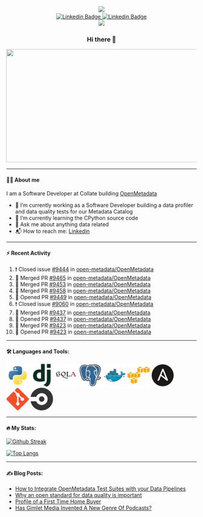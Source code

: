 <div id="header" align="center">
  <img src="https://media.giphy.com/media/5eLDrEaRGHegx2FeF2/giphy.gif" width="100"/>
</div>
<div id="badges" align="center">
  <a href="https://www.linkedin.com/in/teddycrepineau/">
    <img src="https://shields.io/badge/Linkedin-blue?logo=linkedin&logoColor=white&style=for-the-badge" alt="Linkedin Badge"/>
  </a>
  <a href="https://medium.com/@teddycrpineau">
    <img src="https://shields.io/badge/Medium-black?logo=medium&logoColor=white&style=for-the-badge" alt="Linkedin Badge"/>
  </a>
</div>
<div align="center">
  <img src="https://komarev.com/ghpvc/?username=TeddyCr&color=blue&style=flat-square" />
</div>

<h3 align="center">
Hi there 👋
</h3>
<div align="center">
  <img src="https://media.giphy.com/media/L8K62iTDkzGX6/giphy.gif" width="600" height="300"/>
</div>

---

#### :technologist: About me
I am a Software Developer at Collate building <a href="https://open-metadata.org"/>OpenMetadata</a>
- 🔭 I’m currently working as a Software Developer building a data profiler and data quality tests for our Metadata Catalog
- 🐍 I’m currently learning the CPython source code
- 💬 Ask me about anything data related
- 📬 How to reach me: [Linkedin](https://shields.io/badge/Linkedin-blue?logo=linkedin&logoColor=white&style=for-the-badge)

---

#### ⚡️ Recent Activity
<!--START_SECTION:activity-->
1. ❗️ Closed issue [#9444](https://github.com/open-metadata/OpenMetadata/issues/9444) in [open-metadata/OpenMetadata](https://github.com/open-metadata/OpenMetadata)
2. 🎉 Merged PR [#9465](https://github.com/open-metadata/OpenMetadata/pull/9465) in [open-metadata/OpenMetadata](https://github.com/open-metadata/OpenMetadata)
3. 🎉 Merged PR [#9453](https://github.com/open-metadata/OpenMetadata/pull/9453) in [open-metadata/OpenMetadata](https://github.com/open-metadata/OpenMetadata)
4. 🎉 Merged PR [#9458](https://github.com/open-metadata/OpenMetadata/pull/9458) in [open-metadata/OpenMetadata](https://github.com/open-metadata/OpenMetadata)
5. 💪 Opened PR [#9449](https://github.com/open-metadata/OpenMetadata/pull/9449) in [open-metadata/OpenMetadata](https://github.com/open-metadata/OpenMetadata)
6. ❗️ Closed issue [#9060](https://github.com/open-metadata/OpenMetadata/issues/9060) in [open-metadata/OpenMetadata](https://github.com/open-metadata/OpenMetadata)
7. 🎉 Merged PR [#9437](https://github.com/open-metadata/OpenMetadata/pull/9437) in [open-metadata/OpenMetadata](https://github.com/open-metadata/OpenMetadata)
8. 💪 Opened PR [#9437](https://github.com/open-metadata/OpenMetadata/pull/9437) in [open-metadata/OpenMetadata](https://github.com/open-metadata/OpenMetadata)
9. 🎉 Merged PR [#9423](https://github.com/open-metadata/OpenMetadata/pull/9423) in [open-metadata/OpenMetadata](https://github.com/open-metadata/OpenMetadata)
10. 💪 Opened PR [#9423](https://github.com/open-metadata/OpenMetadata/pull/9423) in [open-metadata/OpenMetadata](https://github.com/open-metadata/OpenMetadata)
<!--END_SECTION:activity-->

---

#### :hammer_and_wrench: Languages and Tools:
<div>
   <img src="https://github.com/devicons/devicon/blob/master/icons/python/python-original.svg" width="60" height="60"/>
   <img src="https://github.com/devicons/devicon/blob/master/icons/django/django-plain.svg" width="60" height="60"/>
   <img src="https://github.com/devicons/devicon/blob/master/icons/sqlalchemy/sqlalchemy-original.svg" width="60" height="60"/>
   <img src="https://github.com/devicons/devicon/blob/master/icons/postgresql/postgresql-original.svg" width="60" height="60"/>
   <img src="https://github.com/devicons/devicon/blob/master/icons/docker/docker-original.svg" width="60" height="60"/>
   <img src="https://github.com/devicons/devicon/blob/master/icons/amazonwebservices/amazonwebservices-original.svg" width="60" height="60"/>
   <img src="https://github.com/devicons/devicon/blob/master/icons/ansible/ansible-original.svg" width="60" height="60"/>
   <img src="https://github.com/devicons/devicon/blob/master/icons/git/git-original.svg" width="60" height="60"/>
   <img src="https://github.com/devicons/devicon/blob/master/icons/circleci/circleci-plain.svg" width="60" height="60"/>
</div>

---

#### 🔥 My Stats:
[![Github Streak](http://github-readme-streak-stats.herokuapp.com?user=TeddyCr&theme=dark&background=000000)](https://git.io/streak-stats)

[![Top Langs](https://github-readme-stats.vercel.app/api?username=TeddyCr&theme=dark&count_private=true)](https://github.com/anuraghazra/github-readme-stats)

---

#### ✍️ Blog Posts:
<!-- BLOG-POST-LIST:START -->
- [How to Integrate OpenMetadata Test Suites with your Data Pipelines](https://blog.open-metadata.org/how-to-integrate-openmetadata-test-suites-with-your-data-pipelines-d83fb55fa494?source=rss-16e0670af08f------2)
- [Why an open standard for data quality is important](https://blog.open-metadata.org/why-are-we-building-a-data-quality-standard-1753fae87259?source=rss-16e0670af08f------2)
- [Profile of a First Time Home Buyer](https://medium.com/@teddycrpineau/profile-of-a-first-time-home-buyer-f6498b9aacc8?source=rss-16e0670af08f------2)
- [Has Gimlet Media Invented A New Genre Of Podcasts?](https://medium.com/@teddycrpineau/has-gimlet-media-invented-the-plog-983533737398?source=rss-16e0670af08f------2)
<!-- BLOG-POST-LIST:END -->
